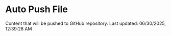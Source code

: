 # Auto Push File

Content that will be pushed to GitHub repository.
Last updated: 06/30/2025, 12:39:28 AM